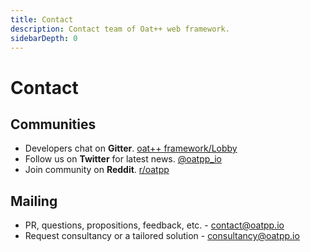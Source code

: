 ```yaml
---
title: Contact
description: Contact team of Oat++ web framework.
sidebarDepth: 0
---
```


# Contact <seo/>

## Communities

- Developers chat on **Gitter**. [oat++ framework/Lobby](https://gitter.im/oatpp-framework/Lobby)
- Follow us on **Twitter** for latest news. [@oatpp_io](https://twitter.com/oatpp_io)
- Join community on **Reddit**. [r/oatpp](https://www.reddit.com/r/oatpp/)

## Mailing

- PR, questions, propositions, feedback, etc. - [contact@oatpp.io](mailto:contact@oatpp.io)
- Request consultancy or a tailored solution - [consultancy@oatpp.io](mailto:consultancy@oatpp.io)
